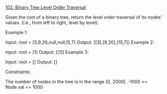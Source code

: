 [102. Binary Tree Level Order Traversal](https://leetcode.com/problems/binary-tree-level-order-traversal/description/)

Given the root of a binary tree, return the level order traversal of its nodes' values. (i.e., from left to right, level
by level).

Example 1:

Input: root = [3,9,20,null,null,15,7]
Output: [[3],[9,20],[15,7]]
Example 2:

Input: root = [1]
Output: [[1]]
Example 3:

Input: root = []
Output: []

Constraints:

The number of nodes in the tree is in the range [0, 2000].
-1000 <= Node.val <= 1000